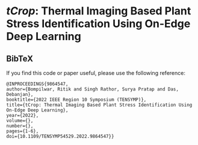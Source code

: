 # _tCrop_: Thermal Imaging Based Plant Stress Identification Using On-Edge Deep Learning

## BibTeX

If you find this code or paper useful, please use the following reference:

```
@INPROCEEDINGS{9864547,  
author={Bompilwar, Ritik and Singh Rathor, Surya Pratap and Das, Debanjan},  
booktitle={2022 IEEE Region 10 Symposium (TENSYMP)},   
title={tCrop: Thermal Imaging Based Plant Stress Identification Using On-Edge Deep Learning},   
year={2022},  
volume={},  
number={},  
pages={1-6},  
doi={10.1109/TENSYMP54529.2022.9864547}}
```
